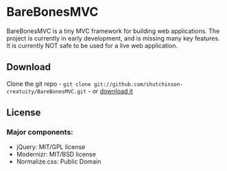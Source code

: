 # BareBonesMVC

BareBonesMVC is a tiny MVC framework for building web applications. The project is currently in early development, and is missing many key features. It is currently NOT safe to be used for a live web application.

## Download

Clone the git repo - `git clone git://github.com/shutchinson-creatuity/BareBonesMVC.git` - or [download it](https://github.com/shutchinson-creatuity/BareBonesMVC/zipball/master)

## License

### Major components:

* jQuery: MIT/GPL license
* Modernizr: MIT/BSD license
* Normalize.css: Public Domain
